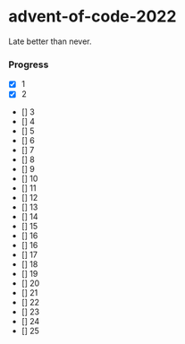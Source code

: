 # advent-of-code-2022

Late better than never.

### Progress

-   [x] 1
-   [x] 2
-   [] 3
-   [] 4
-   [] 5
-   [] 6
-   [] 7
-   [] 8
-   [] 9
-   [] 10
-   [] 11
-   [] 12
-   [] 13
-   [] 14
-   [] 15
-   [] 16
-   [] 16
-   [] 17
-   [] 18
-   [] 19
-   [] 20
-   [] 21
-   [] 22
-   [] 23
-   [] 24
-   [] 25
